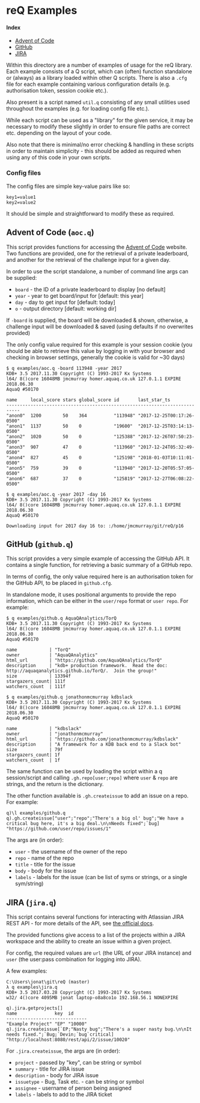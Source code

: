 # reQ Examples

#### Index

* [Advent of Code](#advent-of-code-aocq)
* [GitHub](#github-githubq)
* [JIRA](#jira-jiraq)

Within this directory are a number of examples of usage for the reQ library. 
Each example consists of a Q script, which can (often) function standalone or 
(always) as a library loaded within other Q scripts. There is also a `.cfg` 
file for each example containing various configuration details (e.g. 
authorisation token, session cookie etc.).

Also present is a script named `util.q` consisting of any small utilities used
throughout the examples (e.g. for loading config file etc.).

While each script can be used as a "library" for the given service, it may be
necessary to modify these slightly in order to ensure file paths are correct
etc. depending on the layout of your code.

Also note that there is minimal/no error checking & handling in these scripts in
order to maintain simplicity - this should be added as required when using any
of this code in your own scripts.

### Config files

The config files are simple key-value pairs like so:

```
key1=value1
key2=value2
```

It should be simple and straightforward to modify these as required.

## Advent of Code (`aoc.q`)

This script provides functions for accessing the [Advent of
Code](http://adventofcode.com/) website. Two functions are provided, one for the
retrieval of a private leaderboard, and another for the retrieval of the
challenge input for a given day.

In order to use the script standalone, a number of command line args can be
supplied:

* `board` - the ID of a private leaderboard to display [no default]
* `year` - year to get board/input for [default: this year]
* `day` - day to get input for [default: today]
* `o` - output directory [default: working dir]

If `-board` is supplied, the board will be downloaded & shown, otherwise, a
challenge input will be downloaded & saved (using defaults if no overwrites
provided)

The only config value required for this example is your session cookie (you
should be able to retrieve this value by logging in with your browser and
checking in browser settings, generally the cookie is valid for ~30 days)

```
$ q examples/aoc.q -board 113948 -year 2017
KDB+ 3.5 2017.11.30 Copyright (C) 1993-2017 Kx Systems
l64/ 8()core 16048MB jmcmurray homer.aquaq.co.uk 127.0.1.1 EXPIRE 2018.06.30
AquaQ #50170

name     local_score stars global_score id       last_star_ts
---------------------------------------------------------------------------
"anon0"  1200        50    364          "113948" "2017-12-25T00:17:26-0500"
"anon1"  1137        50    0            "19600"  "2017-12-25T03:14:13-0500"
"anon2"  1020        50    0            "125388" "2017-12-26T07:50:23-0500"
"anon3"  907         47    0            "113960" "2017-12-24T05:32:49-0500"
"anon4"  827         45    0            "125198" "2018-01-03T10:11:01-0500"
"anon5"  759         39    0            "113940" "2017-12-20T05:57:05-0500"
"anon6"  687         37    0            "125819" "2017-12-27T06:08:22-0500"

$ q examples/aoc.q -year 2017 -day 16
KDB+ 3.5 2017.11.30 Copyright (C) 1993-2017 Kx Systems
l64/ 8()core 16048MB jmcmurray homer.aquaq.co.uk 127.0.1.1 EXPIRE 2018.06.30
AquaQ #50170

Downloading input for 2017 day 16 to: :/home/jmcmurray/git/reQ/p16

```

## GitHub (`github.q`)

This script provides a very simple example of accessing the GitHub API. It 
contains a single function, for retrieving a basic summary of a GitHub repo.

In terms of config, the only value required here is an authorisation token for
the GitHub API, to be placed in `github.cfg`.

In standalone mode, it uses positional arguments to provide the repo
information, which can be either in the `user/repo` format or `user repo`. For
example:

```
$ q examples/github.q AquaQAnalytics/TorQ
KDB+ 3.5 2017.11.30 Copyright (C) 1993-2017 Kx Systems
l64/ 8()core 16048MB jmcmurray homer.aquaq.co.uk 127.0.1.1 EXPIRE 2018.06.30
AquaQ #50170

name            | "TorQ"
owner           | "AquaQAnalytics"
html_url        | "https://github.com/AquaQAnalytics/TorQ"
description     | "kdb+ production framework.  Read the doc:
http://aquaqanalytics.github.io/TorQ/.  Join the group!"
size            | 13394f
stargazers_count| 111f
watchers_count  | 111f

$ q examples/github.q jonathonmcmurray kdbslack
KDB+ 3.5 2017.11.30 Copyright (C) 1993-2017 Kx Systems
l64/ 8()core 16048MB jmcmurray homer.aquaq.co.uk 127.0.1.1 EXPIRE 2018.06.30
AquaQ #50170

name            | "kdbslack"
owner           | "jonathonmcmurray"
html_url        | "https://github.com/jonathonmcmurray/kdbslack"
description     | "A framework for a KDB back end to a Slack bot"
size            | 79f
stargazers_count| 1f
watchers_count  | 1f
```

The same function can be used by loading the script within a q session/script
and calling `.gh.repo[user;repo]` where `user` & `repo` are strings, and the
return is the dictionary.

The other function available is `.gh.createissue` to add an issue on a repo. For 
example:

```
q)\l examples/github.q
q).gh.createissue["user";"repo";"There's a big ol' bug";"We have a critical bug here, it's a big deal.\n\nNeeds fixed";`bug]
"https://github.com/user/repo/issues/1"
```

The args are (in order):

* `user` - the username of the owner of the repo
* `repo` - name of the repo
* `title` - title for the issue
* `body` - body for the issue
* `labels` - labels for the issue (can be list of syms or strings, or a single sym/string)

## JIRA (`jira.q`)

This script contains several functions for interacting with Atlassian JIRA REST
API - for more details of the API, see [the official docs](https://docs.atlassian.com/jira/REST/server/).

The provided functions give access to a list of the projects within a JIRA 
workspace and the ability to create an issue within a given project.

For config, the required values are `url` (the URL of your JIRA instance) and
`user` (the user:pass combination for logging into JIRA).

A few examples:

```
C:\Users\jonat\git\reQ (master)
λ q examples\jira.q
KDB+ 3.5 2017.03.28 Copyright (C) 1993-2017 Kx Systems
w32/ 4()core 4095MB jonat laptop-o8a8co1o 192.168.56.1 NONEXPIRE

q).jira.getprojects[]
name              key  id
------------------------------
"Example Project" "EP" "10000"
q).jira.createissue[`EP;"Nasty bug";"There's a super nasty bug.\n\nIt needs fixed.";`Bug;`Devin;`bug`critical]
"http://localhost:8080/rest/api/2/issue/10020"
```

For `.jira.createissue`, the args are (in order):

* `project` - passed by "key", can be string or symbol
* `summary` - title for JIRA issue
* `description` - body for JIRA issue
* `issuetype` - Bug, Task etc. - can be string or symbol
* `assignee` - username of person being assigned
* `labels` - labels to add to the JIRA ticket
